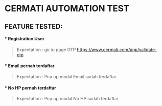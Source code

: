 # CERMATI AUTOMATION TEST

## FEATURE TESTED:
#### * Registration User <br>
> Expectation : go to page OTP https://www.cermati.com/app/validate-otp

#### * Email pernah terdaftar <br>
> Expectation : Pop up modal Email sudah terdaftar

#### * No HP pernah terdaftar <br>
> Expectation : Pop up modal No HP sudah terdaftar
